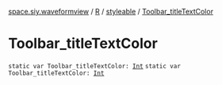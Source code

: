 [space.siy.waveformview](../../index.md) / [R](../index.md) / [styleable](index.md) / [Toolbar_titleTextColor](./-toolbar_title-text-color.md)

# Toolbar_titleTextColor

`static var Toolbar_titleTextColor: `[`Int`](https://kotlinlang.org/api/latest/jvm/stdlib/kotlin/-int/index.html)
`static var Toolbar_titleTextColor: `[`Int`](https://kotlinlang.org/api/latest/jvm/stdlib/kotlin/-int/index.html)
